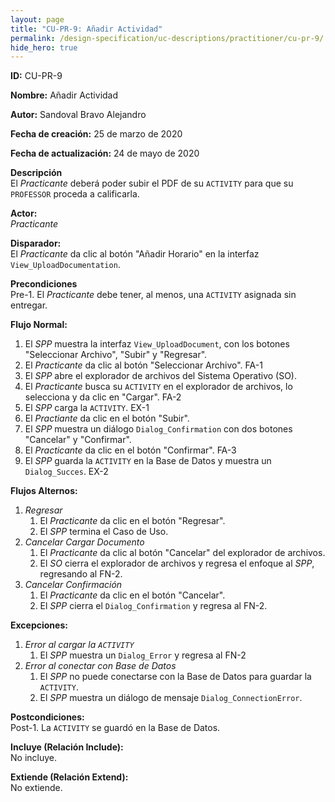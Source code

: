 ```yaml
---
layout: page
title: "CU-PR-9: Añadir Actividad"
permalink: /design-specification/uc-descriptions/practitioner/cu-pr-9/
hide_hero: true
---
```


**ID:** CU-PR-9

**Nombre:** Añadir Actividad

**Autor:** Sandoval Bravo Alejandro

**Fecha de creación:** 25 de marzo de 2020

**Fecha de actualización:** 24 de mayo de 2020

**Descripción**  
El *Practicante* deberá poder subir el PDF de su `ACTIVITY` para que su `PROFESSOR` proceda a calificarla.

**Actor:**  
*Practicante*

**Disparador:**  
El *Practicante* da clic al botón "Añadir Horario" en la interfaz `View_UploadDocumentation`.

**Precondiciones**  
Pre-1. El *Practicante* debe tener, al menos, una `ACTIVITY` asignada sin entregar.

**Flujo Normal:**
  1. El *SPP* muestra la interfaz `View_UploadDocument`, con los botones "Seleccionar Archivo", "Subir" y "Regresar".
  2. El *Practicante* da clic al botón "Seleccionar Archivo". FA-1
  3. El *SPP* abre el explorador de archivos del Sistema Operativo (SO).
  4. El *Practicante* busca su `ACTIVITY` en el explorador de archivos, lo selecciona y da clic en "Cargar". FA-2
  5. El *SPP* carga la `ACTIVITY`. EX-1
  6. El *Practiante* da clic en el botón "Subir".
  7. El *SPP* muestra un diálogo `Dialog_Confirmation` con dos botones "Cancelar" y "Confirmar".
  8. El *Practicante* da clic en el botón "Confirmar". FA-3
  9. El *SPP* guarda la `ACTIVITY` en la Base de Datos y muestra un `Dialog_Succes`. EX-2

**Flujos Alternos:**
  1. *Regresar*
     1. El *Practicante* da clic en el botón "Regresar".
     2. El *SPP* termina el Caso de Uso.
  2. *Cancelar Cargar Documento*
     1. El *Practicante* da clic al botón "Cancelar" del explorador de archivos.
     2. El *SO* cierra el explorador de archivos y regresa el enfoque al *SPP*, regresando al FN-2.
  3. *Cancelar Confirmación*
     1. El *Practicante* da clic en el botón "Cancelar".
     2. El *SPP* cierra el `Dialog_Confirmation` y regresa al FN-2.

**Excepciones:**
   1. *Error al cargar la `ACTIVITY`*
      1. El *SPP* muestra un `Dialog_Error` y regresa al FN-2
   2. *Error al conectar con Base de Datos*
      1. El *SPP* no puede conectarse con la Base de Datos para guardar la `ACTIVITY`.
      2. El *SPP* muestra un diálogo de mensaje `Dialog_ConnectionError`.

**Postcondiciones:**  
Post-1. La `ACTIVITY` se guardó en la Base de Datos.

**Incluye (Relación Include):**  
No incluye.

**Extiende (Relación Extend):**  
No extiende.